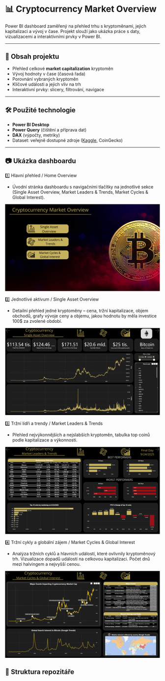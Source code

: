 # 📊 Cryptocurrency Market Overview

Power BI dashboard zaměřený na přehled trhu s kryptoměnami, jejich kapitalizaci a vývoj v čase. Projekt slouží jako ukázka práce s daty, vizualizacemi a interaktivními prvky v Power BI.

---

## 🚀 Obsah projektu
- Přehled celkové **market capitalization** kryptoměn
- Vývoj hodnoty v čase (časová řada)
- Porovnání vybraných kryptoměn
- Klíčové události a jejich vliv na trh
- Interaktivní prvky: slicery, filtrování, navigace

---

## 🛠️ Použité technologie
- **Power BI Desktop**
- **Power Query** (čištění a příprava dat)
- **DAX** (výpočty, metriky)
- Dataset: veřejně dostupné zdroje ([Kaggle](https://www.kaggle.com/datasets/isaaclopgu/cryptocurrency-historical-prices-top-100-2025), CoinGecko)

---

## 📷 Ukázka dashboardu

1️⃣ Hlavní přehled / Home Overview

  - Úvodní stránka dashboardu s navigačními tlačítky na jednotlivé sekce (Single Asset Overview, Market Leaders & Trends, Market Cycles & Global Interest).

![Hometab](screenshots/Hometab.PNG) 

2️⃣ Jednotlivé aktivum / Single Asset Overview

  - Detailní přehled jedné kryptoměny – cena, tržní kapitalizace, objem obchodů, grafy vývoje ceny a objemu, jakou hodnotu by měla investice 100$ za zvolené období.
 
![Asset_overview](screenshots/Single_assets_overview.PNG) 

3️⃣ Tržní lídři a trendy / Market Leaders & Trends

  - Přehled nejvýkonnějších a nejslabších kryptoměn, tabulka top coinů podle kapitalizace a výkonnosti.
    
![Market_leaders](screenshots/Market_leaders.PNG)

4️⃣ Tržní cykly a globální zájem / Market Cycles & Global Interest

  - Analýza tržních cyklů a hlavních událostí, které ovlivnily kryptoměnový trh. Vizualizace dopadů událostí na celkovou kapitalizaci. Počet dnů mezi halvingem a nejvyšší cenou.
    
![Market_cycles](screenshots/Market_cycles.PNG)

  

## 📂 Struktura repozitáře
